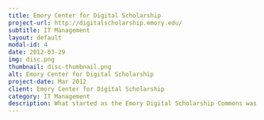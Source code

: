 ```yaml
---
title: Emory Center for Digital Scholarship
project-url: http://digitalscholarship.emory.edu/
subtitle: IT Management
layout: default
modal-id: 4
date: 2012-03-29
img: disc.png
thumbnail: disc-thumbnail.png
alt: Emory Center for Digital Scholarship
project-date: Mar 2012
client: Emory Center for Digital Scholarship
category: IT Management
description: What started as the Emory Digital Scholarship Commons was founded to establish a center for the emerging field of Digital Scholarship.  My involvement was to establish and manage the IT team serving DiSC, help develop project plans alongside the scholars and build an IT plan to establish the infrastructure for the center.
---
```

